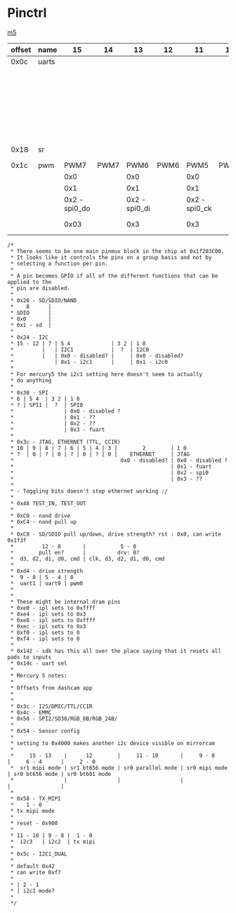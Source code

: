 # Pinctrl

[m5](https://github.com/longyanjun2020/SDK_pulbic/blob/47d85255220f39de1b13e5f2a68b24e49e179f07/Mercury5/proj/sc/driver/hal/mercury/kernel/inc/kernel_chiptop.h)

| offset | name  | 15            | 14   | 13            | 12   | 11            | 10   | 9             | 8     | 7               | 6    | 5               | 4       | 3              | 2    | 1               | 0     |
|--------|-------|---------------|------|---------------|------|---------------|------|---------------|-------|-----------------|------|-----------------|---------|----------------|------|-----------------|-------|
| 0x0c   | uarts |               |      |               |      |               |      | UART1         | UART1 |                 |      | UART0           | UART0   |                |      | FUART           | FUART |
|        |       |               |      |               |      |               |      | 0x0           |       |                 |      | 0x0             |         |                |      | 0x0 - disabled? |       |
|        |       |               |      |               |      |               |      | 0x1           |       |                 |      | 0x1             |         |                |      | 0x1 - fuart     |       |
|        |       |               |      |               |      |               |      | 0x2 - FUART   |       |                 |      | 0x2 - FUART     |         |                |      | 0x2             |       |
|        |       |               |      |               |      |               |      | 0x3           |       |                 |      | 0x3             |         |                |      | 0x3             |       |
| 0x18   | sr    |               |      |               |      |               |      |               |       |                 |      | SR I2C?         | SR I2C? |                | SR   | SR              | SR    |
| 0x1c   | pwm   | PWM7          | PWM7 | PWM6          | PWM6 | PWM5          | PWM5 | PWM4          | PWM4  | PWM3            | PWM3 | PWM2            | PWM2    | PWM1           | PWM1 | PWM0            | PWM0  |
|        |       | 0x0           |      | 0x0           |      | 0x0           |      | 0x0           |       | 0x0             |      | 0x0             |         | 0x0            |      | 0x0             |       |
|        |       | 0x1           |      | 0x1           |      | 0x1           |      | 0x1           |       | 0x1             |      | 0x1             |         | 0x1            |      | 0x1             |       |
|        |       | 0x2 - spi0_do |      | 0x2 - spi0_di |      | 0x2 - spi0_ck |      | 0x2 - spi0_cz |       | 0x2 - fuart_rts |      | 0x2 - fuart_cts |         | 0x2            |      | 0x2             |       |
|        |       | 0x03          |      | 0x3           |      | 0x3           |      | 0x3           |       | 0x3             |      | 0x3             |         | 0x3 - fuart_tx |      | 0x3 -fuart_rx   |       |
```
/*
 * There seems to be one main pinmux block in the chip at 0x1f203C00.
 * It looks like it controls the pins on a group basis and not by
 * selecting a function per pin.
 *
 * A pin becomes GPIO if all of the different functions that can be applied to the
 * pin are disabled.
 *
 * 0x20 - SD/SDIO/NAND
 *    8      |
 * SDIO      |
 * 0x0       |
 * 0x1 - sd  |
 *
 * 0x24 - I2C
 * 15 - 12 | 7 | 5 4             | 3 2 | 1 0
 *         |   | I2C1            |  ?  | I2C0
 *         |   | 0x0 - disabled? |     | 0x0 - disabled?
 *             | 0x1 - i2c1      |     | 0x1 - i2c0
 *
 * For mercury5 the i2c1 setting here doesn't seem to actually
 * do anything
 *
 * 0x30 - SPI
 * 6 | 5 4  | 3 2 | 1 0
 * ? | SPI1 |  ?  | SPI0
 *                | 0x0 - disabled ?
 *                | 0x1 - ??
 *                | 0x2 - ??
 *                | 0x3 - fuart
 *
 * 0x3c - JTAG, ETHERNET (TTL, CCIR)
 * 10 | 9 | 8 | 7 | 6 | 5 | 4 | 3 |        2        | 1 0
 * ?  | 0 | ? | 0 | ? | 0 | ? | 0 |    ETHERNET     | JTAG
 *                                  0x0 - disabled? | 0x0 - disabled ?
 *                                                  | 0x1 - fuart
 *                                                  | 0x2 - spi0
 *                                                  | 0x3 - ??
 *
 * - Toggling bits doesn't stop ethernet working :/
 *
 * 0x48 TEST_IN, TEST_OUT
 *
 * 0xC0 - nand drive
 * 0xC4 - nand pull up
 *
 * 0xC8 - SD/SDIO pull up/down, drive strength? rst : 0x0, can write 0x1f3f
 *         12 - 8       |           5 - 0
 *        pull en?      |          drv: 0?
 *  d3, d2, d1, d0, cmd | clk, d3, d2, d1, d0, cmd
 *
 * 0xd4 - drive strength
 *  9 - 8 | 5 - 4 | 0
 *  uart1 | uart0 | pwm0
 *
 *
 * These might be internal dram pins
 * 0xe0 - ipl sets to 0xffff
 * 0xe4 - ipl sets to 0x3
 * 0xe8 - ipl sets to 0xffff
 * 0xec - ipl sets to 0x3
 * 0xf0 - ipl sets to 0
 * 0xf4 - ipl sets to 0
 *
 * 0x142 - sdk has this all over the place saying that it resets all pads to inputs
 * 0x14c - uart sel
 *
 * Mercury 5 notes:
 *
 * Offsets from dashcam app
 *
 *
 * 0x3c - I2S/DMIC/TTL/CCIR
 * 0x4c - EMMC
 * 0x50 - SPI2/SD30/RGB_8B/RGB_24B/
 *
 * 0x54 - Sensor config
 *
 * setting to 0x4000 makes another i2c device visible on mirrorcam
 *
 *     15 - 13    |      12        |     11 - 10       |     9 - 8     |     6 - 4      |     2 - 0
 *  sr1 mipi mode | sr1 bt656 mode | sr0 parallel mode | sr0 mipi mode | sr0 bt656 mode | sr0 bt601 mode
 *                |                |                   |               |                |
 *
 * 0x58 - TX_MIPI
 *    1 - 0
 * tx mipi mode
 *
 * reset - 0x900
 *
 * 11 - 10 | 9 - 8 |  1 - 0
 *  i2c3   | i2c2  | tx mipi
 *
 * 0x5c - I2C1_DUAL
 *
 * default 0x42
 * can write 0xf7
 *
 * | 2 - 1
 * | i2c1 mode?
 *
 */
 ```
 
